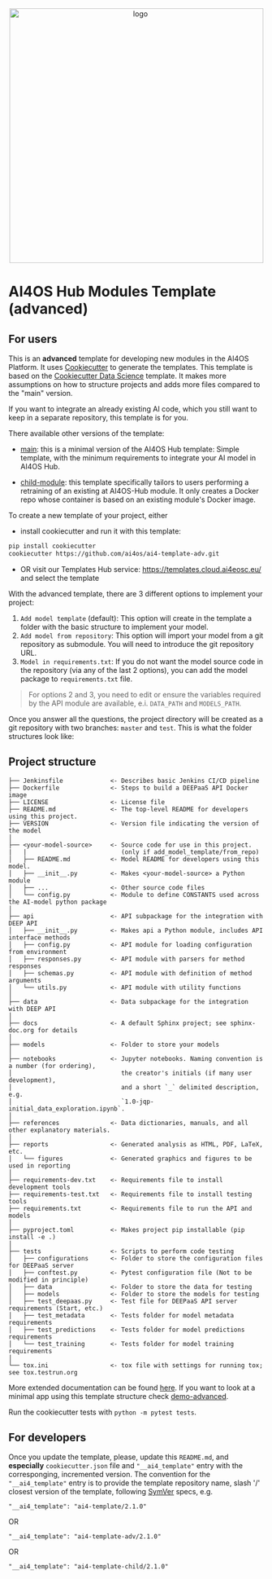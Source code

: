 <div align="center">
  <img src="https://ai4eosc.eu/wp-content/uploads/sites/10/2022/09/horizontal-transparent.png" alt="logo" width="500"/>
</div>

# AI4OS Hub Modules Template (advanced)

## For users

This is an **advanced** template for developing new modules in the AI4OS Platform. It uses [Cookiecutter](https://cookiecutter.readthedocs.io) to generate the templates. This template is based on the  [Cookiecutter Data Science](http://drivendata.github.io/cookiecutter-data-science/) template. It makes more assumptions on how to structure projects and adds more files compared to the "main" version.

If you want to integrate an already existing AI code, which you still want to keep in a separate repository, this template is for you.

There available other versions of the template:

* [main](https://github.com/ai4os/ai4-template): this is a minimal version of the AI4OS Hub template: Simple template, with the minimum requirements to integrate your AI model in AI4OS Hub.

* [child-module](https://github.com/ai4os/ai4-template-child): this template specifically tailors to users performing a retraining of an existing at AI4OS-Hub module. It only creates a Docker repo whose container is based on an existing module's Docker image.

To create a new template of your project, either

* install cookiecutter and run it with this template: 
``` bash
pip install cookiecutter
cookiecutter https://github.com/ai4os/ai4-template-adv.git
```
* OR visit our Templates Hub service: https://templates.cloud.ai4eosc.eu/ and select the template


With the advanced template, there are 3 different options to implement your project:

1. `Add model template` (default): This option will create in the template a folder with the basic structure to implement your model.
2. `Add model from repository`: This option will import your model from a git repository as submodule. You will need to introduce the git repository URL.
3. `Model in requirements.txt`: If you do not want the model source code in the repository (via any of the last 2 options), you can add the model package to `requirements.txt` file.

> For options 2 and 3, you need to edit or ensure the variables required by the API module are available, e.i. `DATA_PATH` and `MODELS_PATH`.

Once you answer all the questions, the project directory will be created as a git repository with two branches: `master` and `test`.
This is what the folder structures look like:

## Project structure

```
├── Jenkinsfile             <- Describes basic Jenkins CI/CD pipeline
├── Dockerfile              <- Steps to build a DEEPaaS API Docker image
├── LICENSE                 <- License file
├── README.md               <- The top-level README for developers using this project.
├── VERSION                 <- Version file indicating the version of the model
│
├── <your-model-source>     <- Source code for use in this project.
|   |                          (only if add_model_template/from_repo)
│   ├── README.md           <- Model README for developers using this model.
│   ├── __init__.py         <- Makes <your-model-source> a Python module
│   ├── ...                 <- Other source code files
│   └── config.py           <- Module to define CONSTANTS used across the AI-model python package
│
├── api                     <- API subpackage for the integration with DEEP API
│   ├── __init__.py         <- Makes api a Python module, includes API interface methods
│   ├── config.py           <- API module for loading configuration from environment
│   ├── responses.py        <- API module with parsers for method responses
│   ├── schemas.py          <- API module with definition of method arguments
│   └── utils.py            <- API module with utility functions
│
├── data                    <- Data subpackage for the integration with DEEP API
│
├── docs                    <- A default Sphinx project; see sphinx-doc.org for details
│
├── models                  <- Folder to store your models
│
├── notebooks               <- Jupyter notebooks. Naming convention is a number (for ordering),
│                              the creator's initials (if many user development),
│                              and a short `_` delimited description, e.g.
│                              `1.0-jqp-initial_data_exploration.ipynb`.
│
├── references              <- Data dictionaries, manuals, and all other explanatory materials.
│
├── reports                 <- Generated analysis as HTML, PDF, LaTeX, etc.
│   └── figures             <- Generated graphics and figures to be used in reporting
│
├── requirements-dev.txt    <- Requirements file to install development tools
├── requirements-test.txt   <- Requirements file to install testing tools
├── requirements.txt        <- Requirements file to run the API and models
│
├── pyproject.toml          <- Makes project pip installable (pip install -e .)
│
├── tests                   <- Scripts to perform code testing
│   ├── configurations      <- Folder to store the configuration files for DEEPaaS server
│   ├── conftest.py         <- Pytest configuration file (Not to be modified in principle)
│   ├── data                <- Folder to store the data for testing
│   ├── models              <- Folder to store the models for testing
│   ├── test_deepaas.py     <- Test file for DEEPaaS API server requirements (Start, etc.)
│   ├── test_metadata       <- Tests folder for model metadata requirements
│   ├── test_predictions    <- Tests folder for model predictions requirements
│   └── test_training       <- Tests folder for model training requirements
│
└── tox.ini                 <- tox file with settings for running tox; see tox.testrun.org
```

More extended documentation can be found [here](http://docs.ai4os.eu/en/latest/user/overview/cookiecutter-template.html).
If you want to look at a minimal app using this template structure check [demo-advanced](https://github.com/ai4os-hub/demo-advanced).

Run the cookiecutter tests with `python -m pytest tests`.

## For developers

Once you update the template, please, update this `README.md`, and **especially** `cookiecutter.json` file and `"__ai4_template"` entry with the corresponging, incremented version. The convention for the `"__ai4_template"` entry is to provide the template repository name, slash '/' closest version of the template, following [SymVer](https://semver.org/) specs, e.g.

```
"__ai4_template": "ai4-template/2.1.0"
```
OR
```
"__ai4_template": "ai4-template-adv/2.1.0"
```
OR
```
"__ai4_template": "ai4-template-child/2.1.0"